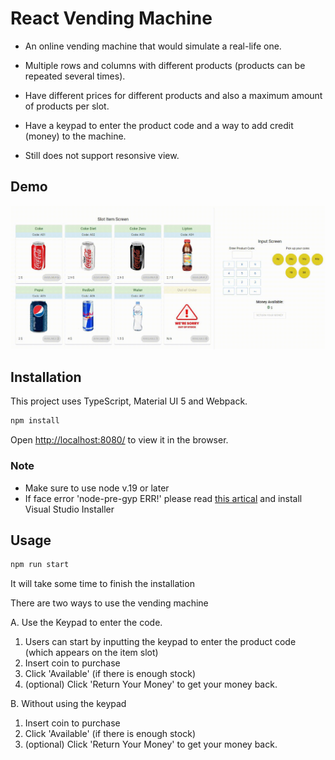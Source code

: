 # React Vending Machine

- An online vending machine that would simulate a real-life one.
- Multiple rows and columns with different products (products can be repeated several times).
- Have different prices for different products and also a maximum amount of products per slot.
- Have a keypad to enter the product code and a way to add credit (money) to the machine.

- Still does not support resonsive view.

## Demo

![Demo](./src/assets/demo/demo.gif)


## Installation

This project uses TypeScript, Material UI 5 and Webpack.

```bash
npm install
```
Open [http://localhost:8080/](http://localhost:8080/) to view it in the browser.

### Note
- Make sure to use node v.19 or later
- If face error 'node-pre-gyp ERR!' please read [this artical](https://stackoverflow.com/questions/57879150/how-can-i-solve-error-gypgyp-errerr-find-vsfind-vs-msvs-version-not-set-from) and install Visual Studio Installer


## Usage

```bash
npm run start
```
It will take some time to finish the installation

There are two ways to use the vending machine

A. Use the Keypad to enter the code.

1. Users can start by inputting the keypad to enter the product code (which appears on the item slot)
2. Insert coin to purchase
3. Click 'Available' (if there is enough stock)
4. (optional) Click 'Return Your Money' to get your money back.

B. Without using the keypad
1. Insert coin to purchase
2. Click 'Available' (if there is enough stock)
3. (optional) Click 'Return Your Money' to get your money back.

